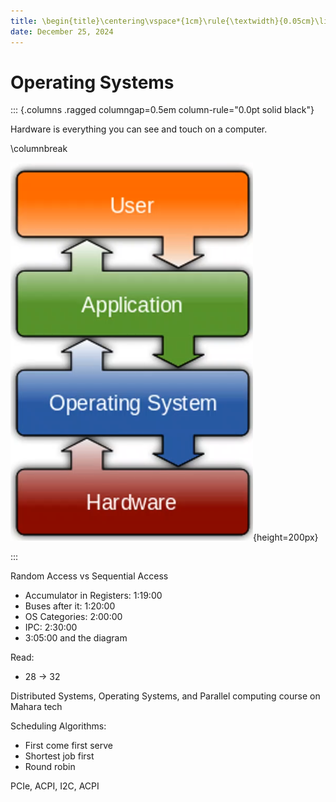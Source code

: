 ```yaml
---
title: \begin{title}\centering\vspace*{1cm}\rule{\textwidth}{0.05cm}\linebreak\vspace{0.5cm}{\Huge\bfseries Operating Systems \par}\vspace{0.1cm}\hrule\end{title}
date: December 25, 2024
---
```


# Operating Systems

::: {.columns .ragged columngap=0.5em column-rule="0.0pt solid black"}

Hardware is everything you can see and touch on a computer.

\columnbreak

![Computer System Components](image.png){height=200px}

:::

Random Access vs Sequential Access

-   Accumulator in Registers: 1:19:00
-   Buses after it: 1:20:00
-   OS Categories: 2:00:00
-   IPC: 2:30:00
-   3:05:00 and the diagram

Read:

-   28 $\to$ 32

Distributed Systems, Operating Systems, and Parallel computing course on Mahara tech

Scheduling Algorithms:

-   First come first serve
-   Shortest job first
-   Round robin

PCIe, ACPI, I2C, ACPI
